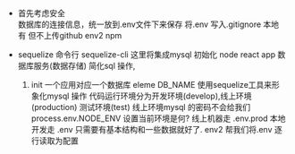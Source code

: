 - 首先考虑安全  
  数据库的连接信息，统一放到.env文件下来保存
  将.env 写入.gitignore 本地有 但不上传github
  env2 npm 

- sequelize 命令行
  sequelize-cli 这里将集成mysql 初始化
  node react  app  数据库服务(数据存储)
  简化sql 操作, 
  1. init
  一个应用对应一个数据库 eleme DB_NAME
  使用sequelize工具来形象化mysql 操作
  代码运行环境分为开发环境(develop),线上环境(production) 测试环境(test)
  线上环境mysql 的密码不会给我们
  process.env.NODE_ENV 设置当前环境是何?
  线上机器走 .env.prod
  本地开发走 .env 只需要有基本结构和一些数据就好了.
  env2 帮我们将.env 逐行读取为配置